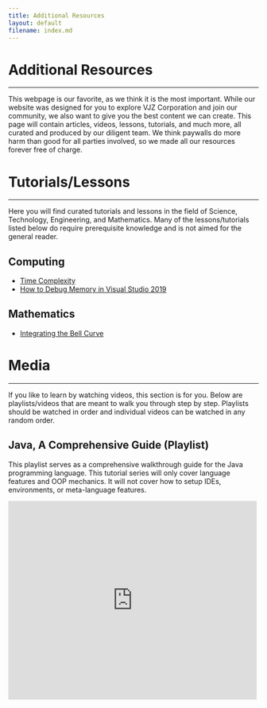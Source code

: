 ```yaml
---
title: Additional Resources
layout: default
filename: index.md
---
```


# Additional Resources

***

This webpage is our favorite, as we think it is the most important. While our website was designed for you to explore VJZ Corporation and join our community, we also want to give you the best content we can create. This page will contain articles, videos, lessons, tutorials, and much more, all curated and produced by our diligent team. We think paywalls do more harm than good for all parties involved, so we made all our resources forever free of charge.

# Tutorials/Lessons

***

Here you will find curated tutorials and lessons in the field of Science, Technology, Engineering, and Mathematics. Many of the lessons/tutorials listed below do require prerequisite knowledge and is not aimed for the general reader.

## Computing
- [Time Complexity](/resources/tutorials/big-o)
- [How to Debug Memory in Visual Studio 2019](/resources/tutorials/vs2019-debug)

## Mathematics
- [Integrating the Bell Curve](/resources/tutorials/bell-curve-integration)

# Media

***

If you like to learn by watching videos, this section is for you. Below are playlists/videos that are meant to walk you through step by step. Playlists should be watched in order and individual videos can be watched in any random order.

## Java, A Comprehensive Guide (Playlist)
This playlist serves as a comprehensive walkthrough guide for the Java programming language. This tutorial series will only cover language features and OOP mechanics. It will not cover how to setup IDEs, environments, or meta-language features.

<iframe width="500" height="400" src="https://www.youtube.com/embed/videoseries?list=PLS9wf5aMSL7pfjukp13Z9pATrpCKpppYW" title="YouTube video player" frameborder="0" allow="accelerometer; autoplay; clipboard-write; encrypted-media; gyroscope; picture-in-picture" allowfullscreen></iframe>
